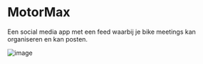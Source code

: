 # MotorMax
Een social media app met een feed waarbij je bike meetings kan organiseren en kan posten. 

![image](https://github.com/mirzaselimovic2005/MotorMax/assets/94444127/a61a29c3-366c-4712-96f1-0ff286548688)
